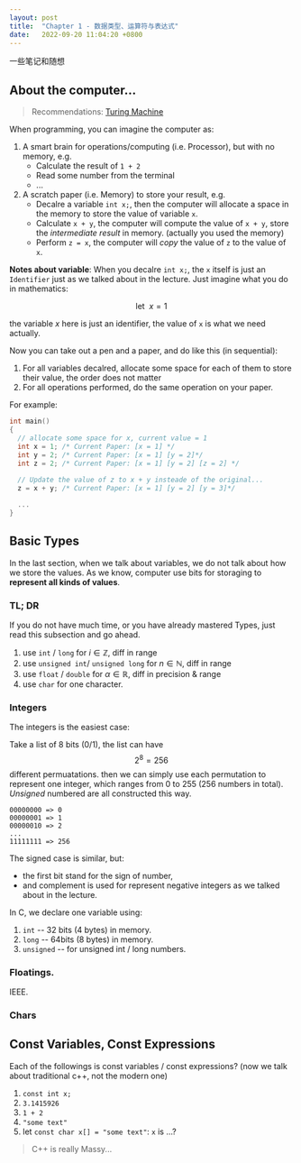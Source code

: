 ```yaml
---
layout: post
title:  "Chapter 1 - 数据类型、运算符与表达式"
date:   2022-09-20 11:04:20 +0800
---
```


一些笔记和随想

<!-- more -->

<!-- enable mathjax. -->
<script type="text/javascript" async
  src="https://cdnjs.cloudflare.com/ajax/libs/mathjax/2.7.5/MathJax.js?config=TeX-MML-AM_CHTML">
</script>

## About the computer...

> Recommendations: [Turing Machine](https://en.wikipedia.org/wiki/Turing_machine)

When programming, you can imagine the computer as:

1. A smart brain for operations/computing (i.e. Processor), but with no memory, e.g.
   - Calculate the result of `1 + 2`
   - Read some number from the terminal
   - ...
2. A scratch paper (i.e. Memory) to store your result, e.g.
   - Decalre a variable `int x;`, then the computer will allocate a space in the memory to store the value of variable `x`.
   - Calculate `x + y`, the computer will compute the value of `x + y`, store the *intermediate result* in memory. (actually you used the memory)
   - Perform `z = x`, the computer will *copy* the value of `z` to the value of `x`.

**Notes about variable**: When you decalre `int x;`, the `x` itself is just an `Identifier` just as we talked about in the lecture. Just imagine what you do in mathematics:

$$
\mathrm{let}~~ x = 1
$$

the variable $x$ here is just an identifier, the value of `x` is what we need actually.

Now you can take out a pen and a paper, and do like this (in sequential):

1. For all variables decalred, allocate some space for each of them to store their value, the order does not matter
2. For all operations performed, do the same operation on your paper.

For example:

```cpp
int main() 
{
  // allocate some space for x, current value = 1
  int x = 1; /* Current Paper: [x = 1] */
  int y = 2; /* Current Paper: [x = 1] [y = 2]*/
  int z = 2; /* Current Paper: [x = 1] [y = 2] [z = 2] */
  
  // Update the value of z to x + y insteade of the original...
  z = x + y; /* Current Paper: [x = 1] [y = 2] [y = 3]*/

  ...
}

```

## Basic Types

In the last section, when we talk about variables, we do not talk about how we store the values. As we know, computer use bits for storaging to **represent all kinds of values**.

### TL; DR

If you do not have much time, or you have already mastered Types, just read this subsection and go ahead.

1. use `int` / `long` for $i \in \mathbb Z$, diff in range
2. use `unsigned int`/ `unsigned long` for $n \in \mathbb N$, diff in range
3. use `float` / `double` for $\alpha \in \mathbb R$, diff in precision & range
4. use `char` for one character.

### Integers

The integers is the easiest case:

Take a list of 8 bits (0/1), the list can have $$2 ^ 8 = 256$$ different permuatations. then we can simply use each permutation to represent one integer, which ranges from 0 to 255 (256 numbers in total). *Unsigned* numbered are all constructed this way. 

```
00000000 => 0
00000001 => 1
00000010 => 2
...
11111111 => 256
```

The signed case is similar, but:

- the first bit stand for the sign of number,
- and complement is used for represent negative integers as we talked about in the lecture.

In C, we declare one variable using:

1. `int` -- 32 bits (4 bytes) in memory.
2. `long` -- 64bits (8 bytes) in memory.
3. `unsigned` -- for unsigned int / long numbers.

### Floatings.

IEEE.

### Chars

## Const Variables, Const Expressions

Each of the followings is const variables / const expressions? (now we talk about traditional c++, not the modern one)

1. `const int x;`
2. `3.1415926`
3. `1 + 2`
4. `"some text"`
5. let `const char x[] = "some text"`: `x` is ...?

> C++ is really Massy...




